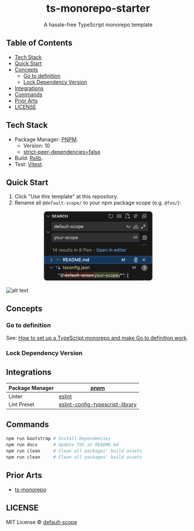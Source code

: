 <h1 align="center">ts-monorepo-starter</h1>

<p align="center">
  A hassle-free TypeScript monorepo template
</p>

<!-- START doctoc generated TOC please keep comment here to allow auto update -->
<!-- DON'T EDIT THIS SECTION, INSTEAD RE-RUN doctoc TO UPDATE -->

## Table of Contents

- [Tech Stack](#tech-stack)
- [Quick Start](#quick-start)
- [Concepts](#concepts)
  - [Go to definition](#go-to-definition)
  - [Lock Dependency Version](#lock-dependency-version)
- [Integrations](#integrations)
- [Commands](#commands)
- [Prior Arts](#prior-arts)
- [LICENSE](#license)

<!-- END doctoc generated TOC please keep comment here to allow auto update -->

## Tech Stack

- Package Manager: [PNPM](https://pnpm.io/).
  - Version: 10
  - [strict-peer-dependencies=false](https://docs.npmjs.com/cli/v7/using-npm/config/#strict-peer-deps)
- Build: [Rslib](https://lib.rsbuild.dev/).
- Test: [Vitest](https://lib.rsbuild.dev/).

## Quick Start

1. Click "Use this template" at this repository.
2. Rename all `@default-scope/` to your npm package scope (e.g. `@foo/`):

<p align="center">
  <img src="./media/replace-npm-scope.png" width="300">
</p>

![alt text](image.png)

## Concepts

### Go to definition

See: [How to set up a TypeScript monorepo and make Go to definition work](https://medium.com/@NiGhTTraX/how-to-set-up-a-typescript-monorepo-with-lerna-c6acda7d4559).

### Lock Dependency Version

## Integrations

| Package Manager | [pnpm](https://pnpm.io/) |
| --- | --- |
| Linter | [eslint](https://pnpm.io/) |
| Lint Preset | [eslint-config-typescript-library](https://github.com/default-scope/eslint-config-typescript-library) |

## Commands

```bash
npm run bootstrap # Install Dependencies
npm run docs      # Update TOC at README.md
npm run clean     # Clean all packages' build assets
npm run clean     # Clean all packages' build assets
```

## Prior Arts

- [ts-monorepo](https://github.com/NiGhTTraX/ts-monorepo)

## LICENSE

MIT License © [default-scope](https://github.com/default-scope)

